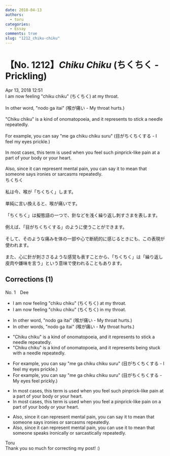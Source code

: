```yaml
---
date: 2018-04-13
authors:
  - toru
categories:
  - Essay
comments: true
slug: "1212_chiku-chiku"
---
```


# 【No. 1212】<strong><em>Chiku Chiku</strong></em> (ちくちく - Prickling)
<div class="date">Apr 13, 2018 12:51</div>
<div id="post"><div id="body_show_ori">
I am now feeling "chiku chiku" (ちくちく) at my throat.<br/><br/>In other word, "nodo ga itai" (喉が痛い - My throat hurts.)<br/><br/>"Chiku chiku" is a kind of onomatopoeia, and it represents to stick a needle repeatedly.<br/><br/>For example, you can say "me ga chiku chiku suru" (目がちくちくする - I feel my eyes prickle.)<br/><br/>In most cases, this term is used when you feel such pinprick-like pain at a part of your body or your heart.<br/><br/>Also, since it can represent mental pain, you can say it to mean that someone says ironies or sarcasms repeatedly.
</div></div>

<!-- more -->

<div id="post_ja"><div id="body_show_mo">
ちくちく<br/><br/>私は今、喉が「ちくちく」します。<br/><br/>単純に言い換えると、喉が痛いです。<br/><br/>「ちくちく」は擬態語の一つで、針などを浅く繰り返し刺すさまを表します。<br/><br/>例えば、「目がちくちくする」のように使うことができます。<br/><br/>そして、そのような痛みを体の一部や心で断続的に感じるときにも、この表現が使われます。<br/><br/>また、心に針が刺ささるような感覚も表すことから、「ちくちく」は「繰り返し皮肉や嫌味を言う」という意味で使われることもあります。
</div></div>

## Corrections (1)
<div id="block"><div class="first_name"> No. 1　<span class="just_name">Dee</span></div><div id="block2">
<ul class="correction_field">
<li class="incorrect">I am now feeling "chiku chiku" (ちくちく) at my throat.</li>
<li class="corrected correct">
I am now feeling "chiku chiku" (ちくちく) <span class="f_blue">in</span> my throat.
</li>
</ul>
<ul class="correction_field">
<li class="incorrect">In other word, "nodo ga itai" (喉が痛い - My throat hurts.)</li>
<li class="corrected correct">
In other word<span class="f_blue">s</span>, "nodo ga itai" (喉が痛い - My throat hurts.)
</li>
</ul>
<ul class="correction_field">
<li class="incorrect">"Chiku chiku" is a kind of onomatopoeia, and it represents to stick a needle repeatedly.</li>
<li class="corrected correct">
"Chiku chiku" is a kind of onomatopoeia, and it represents <span class="f_blue">being stuck with</span> a needle repeatedly.
</li>
</ul>
<ul class="correction_field">
<li class="incorrect">For example, you can say "me ga chiku chiku suru" (目がちくちくする - I feel my eyes prickle.)</li>
<li class="corrected correct">
For example, you can say "me ga chiku chiku suru" (目がちくちくする - My <span class="f_blue">eyes feel prickly</span>.)
</li>
</ul>
<ul class="correction_field">
<li class="incorrect">In most cases, this term is used when you feel such pinprick-like pain at a part of your body or your heart.</li>
<li class="corrected correct">
In most cases, this term is used when you feel <span class="f_blue">a</span> pinprick-like pain <span class="f_blue">on </span>a part of your body or your heart.
</li>
</ul>
<ul class="correction_field">
<li class="incorrect">Also, since it can represent mental pain, you can say it to mean that someone says ironies or sarcasms repeatedly.</li>
<li class="corrected correct">
Also, since it can represent mental pain, you can <span class="f_blue">use</span> it to mean that someone <span class="f_blue">speaks ironically or sarcastically</span> repeatedly.
</li>
</ul>
</div><div class="name"><span class="just_name">Toru</span><br>
Thank you so much for correcting my post! :)
</div>
</div>
